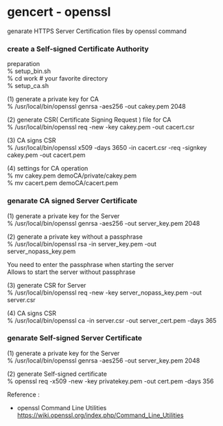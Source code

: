 gencert - openssl
===============

genarate HTTPS Server Certification files by openssl command <br/>


### create a Self-signed Certificate Authority

preparation  <br/>
% setup_bin.sh  <br/>
% cd work # your favorite directory  <br/>
% setup_ca.sh  <br/>

(1) generate a private key for CA  <br/>
% /usr/local/bin/openssl genrsa -aes256 -out cakey.pem 2048 <br/>

(2) generate CSR( Certificate Signing Request ) file for CA <br/>
% /usr/local/bin/openssl req -new -key cakey.pem -out cacert.csr <br/>

(3) CA signs CSR <br/>
% /usr/local/bin/openssl x509 -days 3650 -in cacert.csr -req -signkey cakey.pem -out cacert.pem <br/>

(4) settings for CA operation <br/>
% mv cakey.pem demoCA/private/cakey.pem <br/>
% mv cacert.pem demoCA/cacert.pem <br/>


### genarate CA signed Server Certificate

(1) generate a private key for the Server <br/>
 % /usr/local/bin/openssl genrsa -aes256 -out server_key.pem 2048 <br/>

(2) generate a private key without a passphrase <br/>
 % /usr/local/bin/openssl rsa -in server_key.pem -out server_nopass_key.pem <br/>

You need to enter the passphrase when starting the server <br/>
Allows to start the server without passphrase <br/>

(3) generate CSR for Server <br/>
 % /usr/local/bin/openssl req -new -key server_nopass_key.pem -out server.csr <br/>

(4) CA signs CSR <br/>
 % /usr/local/bin/openssl ca -in server.csr -out server_cert.pem -days 365 <br/>

### genarate  Self-signed Server Certificate

(1) generate a private key for the Server <br/>
 % /usr/local/bin/openssl genrsa -aes256 -out server_key.pem 2048 <br/>

(2) generate Self-signed certificate <br/>
% openssl req -x509 -new -key privatekey.pem -out cert.pem -days 356 <br/>


Reference :  <br/>
- openssl Command Line Utilities <br/>
https://wiki.openssl.org/index.php/Command_Line_Utilities <br/>

